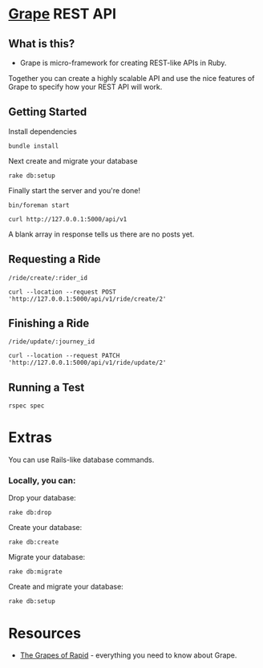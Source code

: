 # [Grape](https://github.com/intridea/grape) REST API

## What is this?

* Grape is micro-framework for creating REST-like APIs in Ruby.

Together you can create a highly scalable API and use the nice features of Grape to specify how your REST API will work.

## Getting Started

Install dependencies

    bundle install

Next create and migrate your database

    rake db:setup

Finally start the server and you're done!

    bin/foreman start

    curl http://127.0.0.1:5000/api/v1

A blank array in response tells us there are no posts yet.

## Requesting a Ride
    /ride/create/:rider_id

    curl --location --request POST 'http://127.0.0.1:5000/api/v1/ride/create/2'

## Finishing a Ride
    /ride/update/:journey_id

    curl --location --request PATCH 'http://127.0.0.1:5000/api/v1/ride/update/2'

## Running a Test
    rspec spec

# Extras

You can use Rails-like database commands.

### Locally, you can:

Drop your database:

    rake db:drop

Create your database:

    rake db:create

Migrate your database:

    rake db:migrate

Create and migrate your database:

    rake db:setup

# Resources

* [The Grapes of Rapid](http://www.confreaks.com/videos/475-rubyconf2010-the-grapes-of-rapid) - everything you need to know about Grape.
